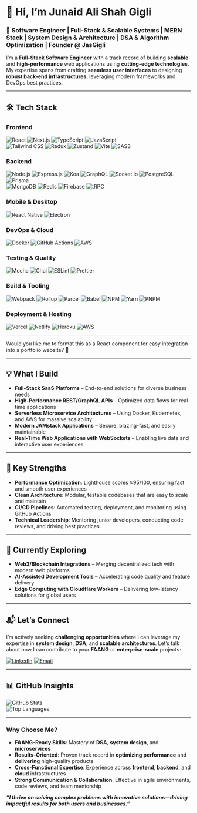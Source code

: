 # 👋 Hi, I’m **Junaid Ali Shah Gigli**  

### 🚀 **Software Engineer** | **Full-Stack & Scalable Systems** | **MERN Stack** | **System Design & Architecture** | **DSA & Algorithm Optimization** | **Founder @ JasGigli**

I’m a **Full-Stack Software Engineer** with a track record of building **scalable** and **high-performance** web applications using **cutting-edge technologies**. My expertise spans from crafting **seamless user interfaces** to designing **robust back-end infrastructures**, leveraging modern frameworks and DevOps best practices.

---
## 🛠️ **Tech Stack**

### **Frontend**
![React](https://img.shields.io/badge/-React-61DAFB?logo=react&logoColor=black)
![Next.js](https://img.shields.io/badge/-Next.js-000000?logo=next.js&logoColor=white)
![TypeScript](https://img.shields.io/badge/-TypeScript-3178C6?logo=typescript&logoColor=white)
![JavaScript](https://img.shields.io/badge/-JavaScript-F7DF1E?logo=javascript&logoColor=black)  
![Tailwind CSS](https://img.shields.io/badge/-Tailwind%20CSS-38B2AC?logo=tailwind-css&logoColor=white)
![Redux](https://img.shields.io/badge/-Redux-764ABC?logo=redux&logoColor=white)
![Zustand](https://img.shields.io/badge/-Zustand-FF6B00?logo=zustand&logoColor=white) 
![Vite](https://img.shields.io/badge/-Vite-646CFF?logo=vite&logoColor=white)
![SASS](https://img.shields.io/badge/-SASS-CC6699?logo=sass&logoColor=white)

### **Backend**
![Node.js](https://img.shields.io/badge/-Node.js-339933?logo=node.js&logoColor=white)
![Express.js](https://img.shields.io/badge/-Express.js-000000?logo=express&logoColor=white)
![Koa](https://img.shields.io/badge/-Koa-33333D?logo=koa&logoColor=white)
![GraphQL](https://img.shields.io/badge/-GraphQL-E10098?logo=graphql&logoColor=white)
![Socket.io](https://img.shields.io/badge/-Socket.io-010101?logo=socket.io&logoColor=white)
![PostgreSQL](https://img.shields.io/badge/-PostgreSQL-4169E1?logo=postgresql&logoColor=white)
![Prisma](https://img.shields.io/badge/-Prisma-2D3748?logo=prisma&logoColor=white)  
![MongoDB](https://img.shields.io/badge/-MongoDB-47A248?logo=mongodb&logoColor=white)
![Redis](https://img.shields.io/badge/-Redis-DC382D?logo=redis&logoColor=white)
![Firebase](https://img.shields.io/badge/-Firebase-FFCA28?logo=firebase&logoColor=white)
![tRPC](https://img.shields.io/badge/-tRPC-2596be?logo=trpc&logoColor=white)  

### **Mobile & Desktop**
![React Native](https://img.shields.io/badge/-React%20Native-61DAFB?logo=react&logoColor=black)
![Electron](https://img.shields.io/badge/-Electron-47848F?logo=electron&logoColor=white)

### **DevOps & Cloud**
![Docker](https://img.shields.io/badge/-Docker-2496ED?logo=docker&logoColor=white)
![GitHub Actions](https://img.shields.io/badge/-GitHub%20Actions-2088FF?logo=github-actions&logoColor=white)
![AWS](https://img.shields.io/badge/-AWS-232F3E?logo=amazon-aws&logoColor=white)

### **Testing & Quality**
![Mocha](https://img.shields.io/badge/-Mocha-8D6748?logo=mocha&logoColor=white)
![Chai](https://img.shields.io/badge/-Chai-A30701?logo=chai&logoColor=white)
![ESLint](https://img.shields.io/badge/-ESLint-4B32C3?logo=eslint&logoColor=white)
![Prettier](https://img.shields.io/badge/-Prettier-F7B93E?logo=prettier&logoColor=black)

### **Build & Tooling**
![Webpack](https://img.shields.io/badge/-Webpack-8DD6F9?logo=webpack&logoColor=black)
![Rollup](https://img.shields.io/badge/-Rollup-EC4A3F?logo=rollup.js&logoColor=white)
![Parcel](https://img.shields.io/badge/-Parcel-F4A41C?logo=parcel&logoColor=white)
![Babel](https://img.shields.io/badge/-Babel-F9DC3E?logo=babel&logoColor=black)
![NPM](https://img.shields.io/badge/-NPM-CB3837?logo=npm&logoColor=white)
![Yarn](https://img.shields.io/badge/-Yarn-2C8EBB?logo=yarn&logoColor=white)
![PNPM](https://img.shields.io/badge/-PNPM-F69220?logo=pnpm&logoColor=white)

### **Deployment & Hosting**
![Vercel](https://img.shields.io/badge/-Vercel-000000?logo=vercel&logoColor=white)
![Netlify](https://img.shields.io/badge/-Netlify-00C7B7?logo=netlify&logoColor=white)
![Heroku](https://img.shields.io/badge/-Heroku-430098?logo=heroku&logoColor=white)
![AWS](https://img.shields.io/badge/-AWS-232F3E?logo=amazon-aws&logoColor=white)


 



---

Would you like me to format this as a React component for easy integration into a portfolio website? 🚀

---

## 💡 **What I Build**
- **Full-Stack SaaS Platforms** – End-to-end solutions for diverse business needs  
- **High-Performance REST/GraphQL APIs** – Optimized data flows for real-time applications  
- **Serverless Microservice Architectures** – Using Docker, Kubernetes, and AWS for massive scalability  
- **Modern JAMstack Applications** – Secure, blazing-fast, and easily maintainable  
- **Real-Time Web Applications with WebSockets** – Enabling live data and interactive user experiences  

---

## 🌟 **Key Strengths**
- **Performance Optimization**: Lighthouse scores ≥95/100, ensuring fast and smooth user experiences  
- **Clean Architecture**: Modular, testable codebases that are easy to scale and maintain  
- **CI/CD Pipelines**: Automated testing, deployment, and monitoring using GitHub Actions  
- **Technical Leadership**: Mentoring junior developers, conducting code reviews, and driving best practices  

---

## 🔭 **Currently Exploring**
- **Web3/Blockchain Integrations** – Merging decentralized tech with modern web platforms  
- **AI-Assisted Development Tools** – Accelerating code quality and feature delivery  
- **Edge Computing with Cloudflare Workers** – Delivering low-latency solutions for global users  

---

## 📬 **Let’s Connect**

I’m actively seeking **challenging opportunities** where I can leverage my expertise in **system design**, **DSA**, and **scalable architectures**. Let’s talk about how I can contribute to your **FAANG** or **enterprise-scale** projects:

[![LinkedIn](https://img.shields.io/badge/LinkedIn-0A66C2?style=for-the-badge&logo=linkedin&logoColor=white)](https://www.linkedin.com/in/jas-giigli-5a6041274/)
[![Email](https://img.shields.io/badge/Email-D14836?style=for-the-badge&logo=gmail&logoColor=white)](mailto:overview.jjj@gmail.com)

---

## 📊 **GitHub Insights**
![GitHub Stats](https://github-readme-stats.vercel.app/api?username=jasgigli&show_icons=true&theme=nightowl)  
![Top Languages](https://github-readme-stats.vercel.app/api/top-langs/?username=jasgigli&layout=compact&theme=nightowl&exclude_repo=old-legacy-project)

---

### **Why Choose Me?**
- **FAANG-Ready Skills**: Mastery of **DSA**, **system design**, and **microservices**  
- **Results-Oriented**: Proven track record in **optimizing performance** and **delivering** high-quality products  
- **Cross-Functional Expertise**: Experience across **frontend**, **backend**, and **cloud** infrastructures  
- **Strong Communication & Collaboration**: Effective in agile environments, code reviews, and team mentorship  

**_“I thrive on solving complex problems with innovative solutions—driving impactful results for both users and businesses.”_**


